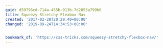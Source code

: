 ```yaml
---
guid: d59796cd-714a-455b-913b-7d2853a799b0
title: Squeezy Stretchy Flexbox Nav
created: '2017-02-28T20:29:40+00:00'
changed: '2019-09-24T14:34:53+00:00'


bookmark_of: 'https://css-tricks.com/squeezy-stretchy-flexbox-nav/'
---
```




